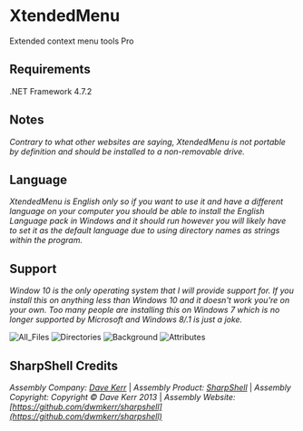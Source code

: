 # XtendedMenu

Extended context menu tools Pro  



## Requirements

.NET Framework 4.7.2

## Notes

*Contrary to what other websites are saying, XtendedMenu is not portable by definition and should be installed to a non-removable drive.*

## Language

*XtendedMenu is English only so if you want to use it and have a different language on your computer you should be able to install the English Language pack in Windows and it should run however you will likely have to set it as the default language due to using directory names as strings within the program.*

## Support

*Window 10 is the only operating system that I will provide support for. If you install this on anything less than Windows 10 and it doesn't work you're on your own. Too many people are installing this on Windows 7 which is no longer supported by Microsoft and Windows 8/.1 is just a joke.*

![All_Files](https://github.com/xCONFLiCTiONx/XtendedMenu/raw/master/Screenshots/AllFiles.png) ![Directories](hhttps://github.com/xCONFLiCTiONx/XtendedMenu/raw/master/Screenshots/Directories.png)  ![Background](hhttps://github.com/xCONFLiCTiONx/XtendedMenu/raw/master/Screenshots/Background.png) ![Attributes](hhttps://github.com/xCONFLiCTiONx/XtendedMenu/raw/master/Screenshots/Attributes.jpg)

## SharpShell Credits

*Assembly Company: [Dave Kerr](https://github.com/dwmkerr)* | *Assembly Product: [SharpShell](https://github.com/dwmkerr/sharpshell)* | *Assembly Copyright: Copyright © Dave Kerr 2013* | *Assembly Website: [https://github.com/dwmkerr/sharpshell](https://github.com/dwmkerr/sharpshell)*
